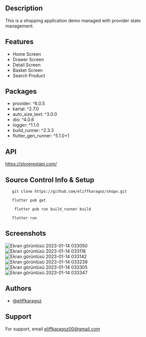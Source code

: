 

## Description

This is a shopping application demo managed with provider state management.


## Features

- Home Screen
- Drawer Screen 
- Detail Screen
- Basket Screen
- Search Product


## Packages

- provider: ^6.0.5
- kartal: ^2.7.0
-  auto_size_text: ^3.0.0
- dio: ^4.0.6
 - logger: ^1.1.0
 -  build_runner: ^2.3.3
  - flutter_gen_runner: ^5.1.0+1
  
  
  
 ## API
 https://storerestapi.com/
 
 

## Source Control Info & Setup



```
   git clone https://github.com/eliffkaragoz/shopx.git

```
```
   flutter pub get

```
```
    flutter pub run build_runner build

```
```
   flutter run 

```

## Screenshots


![Ekran görüntüsü 2023-01-14 033050](https://user-images.githubusercontent.com/75577514/212441511-b63c5f8e-bff8-4e88-81ed-0590e979e570.png)
![Ekran görüntüsü 2023-01-14 033118](https://user-images.githubusercontent.com/75577514/212441514-a7b4ff86-0a62-4ecd-83d1-35c8fe81d4b3.png)
![Ekran görüntüsü 2023-01-14 033142](https://user-images.githubusercontent.com/75577514/212441516-6267bb8a-47b6-4814-9faf-0869d02ae0c6.png)
![Ekran görüntüsü 2023-01-14 033239](https://user-images.githubusercontent.com/75577514/212441517-acde0cc5-1c25-45e9-b54c-7554b635c894.png)
![Ekran görüntüsü 2023-01-14 033305](https://user-images.githubusercontent.com/75577514/212441519-f65069b9-7689-4274-a8f7-8f86d03157ba.png)
![Ekran görüntüsü 2023-01-14 033347](https://user-images.githubusercontent.com/75577514/212441520-f536da8b-3093-4f0a-9aec-ceb13fea7df7.png)






## Authors

- [@eliffkaragoz](https://github.com/eliffkaragoz)


## Support

For support, email eliffkaragoz00@gmail.com

